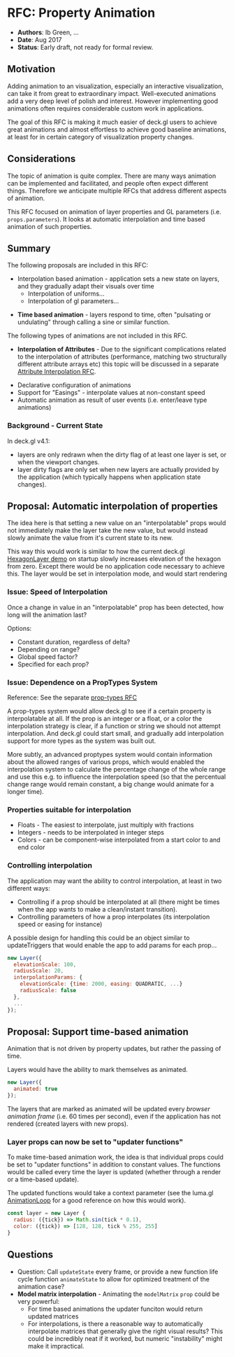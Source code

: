 # RFC: Property Animation

* **Authors**: Ib Green, ...
* **Date**: Aug 2017
* **Status**: Early draft, not ready for formal review.


## Motivation

Adding animation to an visualization, especially an interactive visualization, can take it from great to extraordinary impact. Well-executed animations add a very deep level of polish and interest. However implementing good animations often requires considerable custom work in applications.

The goal of this RFC is making it much easier of deck.gl users to achieve great animations and almost effortless to achieve good baseline animations, at least for in certain category of visualization property changes.


## Considerations

The topic of animation is quite complex. There are many ways animation can be implemented and facilitated, and people often expect different things. Therefore we anticipate multiple RFCs that address different aspects of animation.

This RFC focused on animation of layer properties and GL parameters (i.e. `props.parameters`). It looks at automatic interpolation and time based animation of such properties.


## Summary

The following proposals are included in this RFC:

* Interpolation based animation - application sets a new state on layers, and they gradually adapt their visuals over time
    * Interpolation of uniforms...
    * Interpolation of gl parameters...

- **Time based animation** - layers respond to time, often "pulsating or undulating" through calling a sine or similar function.


The following types of animations are not included in this RFC.
- **Interpolation of Attributes** - Due to the significant complications related to the interpolation of attributes (performance, matching two structurally different attribute arrays etc) this topic will be discussed in a separate [Attribute Interpolation RFC]().
* Declarative configuration of animations
* Support for "Easings" - interpolate values at non-constant speed
* Automatic animation as result of user events (i.e. enter/leave type animations)


### Background - Current State

In deck.gl v4.1:
* layers are only redrawn when the dirty flag of at least one layer is set, or when the viewport changes.
* layer dirty flags are only set when new layers are actually provided by the application (which typically happens when application state changes).



## Proposal: Automatic interpolation of properties

The idea here is that setting a new value on an "interpolatable" props would not immediately make the layer take the new value, but would instead slowly animate the value from it's current state to its new.

This way this would work is similar to how the current deck.gl [HexagonLayer demo](https://uber.github.io/deck.gl/#/examples/core-layers/hexagon-layer) on startup slowly increases elevation of the hexagon from zero. Except there would be no application code necessary to achieve this. The layer would be set in interpolation mode, and would start rendering

### Issue: Speed of Interpolation

Once a change in value in an "interpolatable" prop has been detected, how long will the animation last?

Options:
* Constant duration, regardless of delta?
* Depending on range?
* Global speed factor?
* Specified for each prop?


### Issue: Dependence on a PropTypes System

Reference: See the separate [prop-types RFC]()

A prop-types system would allow deck.gl to see if a certain property is interpolatable at all. If the prop is an integer or a float, or a color the interpolation strategy is clear, if a function or string we should not attempt interpolation. And deck.gl could start small, and gradually add interpolation support for more types as the system was built out.

More subtly, an advanced proptypes system would contain information about the allowed ranges of various props, which would enabled the interpolation system to calculate the percentage change of the whole range and use this e.g. to influence the interpolation speed (so that the percentual change range would remain constant, a big change would animate for a longer time).


### Properties suitable for interpolation

* Floats - The easiest to interpolate, just multiply with fractions
* Integers - needs to be interpolated in integer steps
* Colors - can be component-wise interpolated from a start color to and end color


### Controlling interpolation

The application may want the ability to control interpolation, at least in two different ways:
* Controlling if a prop should be interpolated at all (there might be times when the app wants to make a clean/instant transition).
* Controlling parameters of how a prop interpolates (its interpolation speed or easing for instance)

A possible design for handling this could be an object similar to updateTriggers that would enable the app to add params for each prop...
```js
new Layer({
  elevationScale: 100,
  radiusScale: 20,
  interpolationParams: {
    elevationScale: {time: 2000, easing: QUADRATIC, ...}
    radiusScale: false
  },
  ...
});
```


## Proposal: Support time-based animation

Animation that is not driven by property updates, but rather the passing of time.

Layers would have the ability to mark themselves as animated. 
```js
new Layer({
  animated: true
});
```
The layers that are marked as animated will be updated every *browser animation frame* (i.e. 60 times per second), even if the application has not rendered (created layers with new props).


### Layer props can now be set to "updater functions"

To make time-based animation work, the idea is that individual props could be set to "updater functions" in addition to constant values. The functions would be called every time the layer is updated (whether through a render or a time-based update).

The updated functions would take a context parameter (see the luma.gl [AnimationLoop](https://uber.github.io/luma.gl/#/documentation/api-reference/animation-loop) for a good reference on how this would work).

```js
const layer = new Layer {
  radius: ({tick}) => Math.sin(tick * 0.1),
  color: ({tick}) => [128, 128, tick % 255, 255]
}
```




## Questions

* Question: Call `updateState` every frame, or provide a new function life cycle function `animateState` to allow for optimized treatment of the animation case?
* **Model matrix interpolation** - Animating the `modelMatrix` `prop` could be very powerful:
    * For time based animations the updater funciton would return updated matrices
    * For interpolations, is there a reasonable way to automatically interpolate matrices that generally give the right visual results? This could be incredibly neat if it worked, but numeric "instability" might make it impractical.
